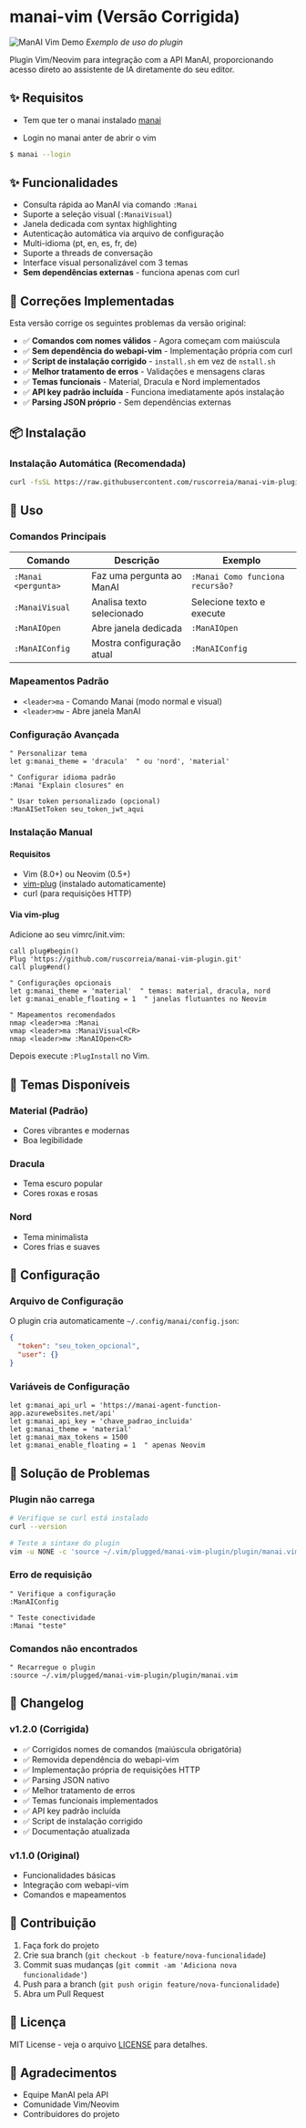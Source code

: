 # manai-vim (Versão Corrigida)

![ManAI Vim Demo](demo.gif) *Exemplo de uso do plugin*

Plugin Vim/Neovim para integração com a API ManAI, proporcionando acesso direto ao assistente de IA diretamente do seu editor.

## ✨ Requisitos

- Tem que ter o manai instalado   [manai](https://github.com/ruscorreia/manai.git)

- Login no manai anter de abrir o vim
```bash
$ manai --login
```

## ✨ Funcionalidades

- Consulta rápida ao ManAI via comando `:Manai`
- Suporte a seleção visual (`:ManaiVisual`)
- Janela dedicada com syntax highlighting
- Autenticação automática via arquivo de configuração
- Multi-idioma (pt, en, es, fr, de)
- Suporte a threads de conversação
- Interface visual personalizável com 3 temas
- **Sem dependências externas** - funciona apenas com curl

## 🔧 Correções Implementadas

Esta versão corrige os seguintes problemas da versão original:

- ✅ **Comandos com nomes válidos** - Agora começam com maiúscula
- ✅ **Sem dependência do webapi-vim** - Implementação própria com curl
- ✅ **Script de instalação corrigido** - `install.sh` em vez de `nstall.sh`
- ✅ **Melhor tratamento de erros** - Validações e mensagens claras
- ✅ **Temas funcionais** - Material, Dracula e Nord implementados
- ✅ **API key padrão incluída** - Funciona imediatamente após instalação
- ✅ **Parsing JSON próprio** - Sem dependências externas

## 📦 Instalação

### Instalação Automática (Recomendada)

```bash
curl -fsSL https://raw.githubusercontent.com/ruscorreia/manai-vim-plugin/main/install.sh | bash
```

## 🚀 Uso

### Comandos Principais

| Comando | Descrição | Exemplo |
|---------|-----------|---------|
| `:Manai <pergunta>` | Faz uma pergunta ao ManAI | `:Manai Como funciona recursão?` |
| `:ManaiVisual` | Analisa texto selecionado | Selecione texto e execute |
| `:ManAIOpen` | Abre janela dedicada | `:ManAIOpen` |
| `:ManAIConfig` | Mostra configuração atual | `:ManAIConfig` |

### Mapeamentos Padrão

- `<leader>ma` - Comando Manai (modo normal e visual)
- `<leader>mw` - Abre janela ManAI

### Configuração Avançada

```vim
" Personalizar tema
let g:manai_theme = 'dracula'  " ou 'nord', 'material'

" Configurar idioma padrão
:Manai "Explain closures" en

" Usar token personalizado (opcional)
:ManAISetToken seu_token_jwt_aqui
```

### Instalação Manual

#### Requisitos
- Vim (8.0+) ou Neovim (0.5+)
- [vim-plug](https://github.com/junegunn/vim-plug) (instalado automaticamente)
- curl (para requisições HTTP)

#### Via vim-plug
Adicione ao seu vimrc/init.vim:

```vim
call plug#begin()
Plug 'https://github.com/ruscorreia/manai-vim-plugin.git'
call plug#end()

" Configurações opcionais
let g:manai_theme = 'material'  " temas: material, dracula, nord
let g:manai_enable_floating = 1  " janelas flutuantes no Neovim

" Mapeamentos recomendados
nmap <leader>ma :Manai 
vmap <leader>ma :ManaiVisual<CR>
nmap <leader>mw :ManAIOpen<CR>
```

Depois execute `:PlugInstall` no Vim.

## 🎨 Temas Disponíveis

### Material (Padrão)
- Cores vibrantes e modernas
- Boa legibilidade

### Dracula
- Tema escuro popular
- Cores roxas e rosas

### Nord
- Tema minimalista
- Cores frias e suaves

## 🔧 Configuração

### Arquivo de Configuração
O plugin cria automaticamente `~/.config/manai/config.json`:

```json
{
  "token": "seu_token_opcional",
  "user": {}
}
```

### Variáveis de Configuração

```vim
let g:manai_api_url = 'https://manai-agent-function-app.azurewebsites.net/api'
let g:manai_api_key = 'chave_padrao_incluida'
let g:manai_theme = 'material'
let g:manai_max_tokens = 1500
let g:manai_enable_floating = 1  " apenas Neovim
```

## 🐛 Solução de Problemas

### Plugin não carrega
```bash
# Verifique se curl está instalado
curl --version

# Teste a sintaxe do plugin
vim -u NONE -c 'source ~/.vim/plugged/manai-vim-plugin/plugin/manai.vim'
```

### Erro de requisição
```vim
" Verifique a configuração
:ManAIConfig

" Teste conectividade
:Manai "teste"
```

### Comandos não encontrados
```vim
" Recarregue o plugin
:source ~/.vim/plugged/manai-vim-plugin/plugin/manai.vim
```

## 📝 Changelog

### v1.2.0 (Corrigida)
- ✅ Corrigidos nomes de comandos (maiúscula obrigatória)
- ✅ Removida dependência do webapi-vim
- ✅ Implementação própria de requisições HTTP
- ✅ Parsing JSON nativo
- ✅ Melhor tratamento de erros
- ✅ Temas funcionais implementados
- ✅ API key padrão incluída
- ✅ Script de instalação corrigido
- ✅ Documentação atualizada

### v1.1.0 (Original)
- Funcionalidades básicas
- Integração com webapi-vim
- Comandos e mapeamentos

## 🤝 Contribuição

1. Faça fork do projeto
2. Crie sua branch (`git checkout -b feature/nova-funcionalidade`)
3. Commit suas mudanças (`git commit -am 'Adiciona nova funcionalidade'`)
4. Push para a branch (`git push origin feature/nova-funcionalidade`)
5. Abra um Pull Request

## 📄 Licença

MIT License - veja o arquivo [LICENSE](LICENSE) para detalhes.

## 🙏 Agradecimentos

- Equipe ManAI pela API
- Comunidade Vim/Neovim
- Contribuidores do projeto


